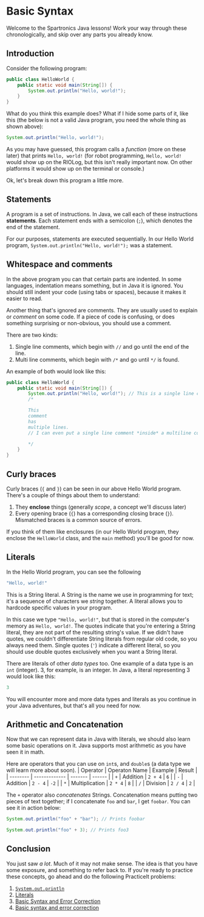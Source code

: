 # Basic Syntax
Welcome to the Spartronics Java lessons! Work your way through these chronologically, and skip over any parts you already know.

## Introduction
Consider the following program:

```java
public class HelloWorld {
	public static void main(String[]) {
		System.out.println("Hello, world!");
	}
}
```

What do you think this example does? What if I hide some parts of it, like this (the below is not a valid Java program, you need the whole thing as shown above):
```java
System.out.println("Hello, world!");
```

As you may have guessed, this program calls a _function_ (more on these later) that prints `Hello, world!` (for robot programming, `Hello, world!` would show up on the RIOLog, but this isn't really important now. On other platforms it would show up on the terminal or console.)

Ok, let's break down this program a little more.

## Statements
A program is a set of instructions. In Java, we call each of these instructions **statements**. Each statement ends with a semicolon (`;`), which denotes the end of the statement.

For our purposes, statements are executed sequentially. In our Hello World program, `System.out.println("Hello, world!");` was a statement.

## Whitespace and comments
In the above program you can that certain parts are indented. In some languages, indentation means something, but in Java it is ignored. You should still indent your code (using tabs or spaces), because it makes it easier to read.

Another thing that's ignored are comments. They are usually used to explain or *comment* on some code. If a piece of code is confusing, or does something surprising or non-obvious, you should use a comment.

There are two kinds:
 1. Single line comments, which begin with `//` and go until the end of the line.
 2. Multi line comments, which begin with `/*` and go until `*/` is found.

An example of both would look like this:
```java
public class HelloWorld {
	public static void main(String[]) {
		System.out.println("Hello, world!"); // This is a single line comment
		/*

		This
		comment
		has
		multiple lines.
		// I can even put a single line comment *inside* a multiline comment! Commentception!?!?!?

		*/
	}
}
```

## Curly braces
Curly braces (`{` and `}`) can be seen in our above Hello World program. There's a couple of things about them to understand:
 1. They **enclose** things (generally _scope_, a concept we'll discuss later)
 2. Every opening brace (`{`) has a corresponding closing brace (`}`). Mismatched braces is a common source of errors.

If you think of them like enclosures (in our Hello World program, they enclose the `HelloWorld` class, and the `main` method) you'll be good for now.

## Literals
In the Hello World program, you can see the following

```java
"Hello, world!"
```

This is a String literal. A String is the name we use in programming for text; it's a sequence of characters we _string_ together. A literal allows you to hardcode specific values in your program.

In this case we type `"Hello, world!"`, but that is stored in the computer's memory as `Hello, world!`. The quotes indicate that you're entering a String literal, they are not part of the resulting string's value. If we didn't have quotes, we couldn't differentiate String literals from regular old code, so you always need them. Single quotes (`'`) indicate a different literal, so you should use double quotes exclusively when you want a String literal.

There are literals of other _data types_ too. One example of a data type is an `int` (integer). 3, for example, is an integer. In Java, a literal representing 3 would look like this:

```java
3
```

You will encounter more and more data types and literals as you continue in your Java adventures, but that's all you need for now.

## Arithmetic and Concatenation
Now that we can represent data in Java with literals, we should also learn some basic operations on it. Java supports most arithmetic as you have seen it in math.

Here are operators that you can use on `int`s, and `double`s (a data type we will learn more about soon).
| Operator | Operaton Name | Example | Result |
| -------- | ------------- | ------- | ------ |
| `+` | Addition |  `2 + 4` | `6` |
| `-` | Addition |  `2 - 4` | `-2` |
| `*` | Multiplication |  `2 * 4` | `8` |
| `/` | Division |  `2 / 4` |  `2` |

The `+` operator also _concatenates_ Strings. Concatenation means putting two pieces of text together; if I concatenate `foo` and `bar`, I get `foobar`. You can see it in action below:

```java
System.out.println("foo" + "bar"); // Prints foobar
```

```java
System.out.println("foo" + 3); // Prints foo3
```

## Conclusion
You just saw _a lot_. Much of it may not make sense. The idea is that you have some exposure, and something to refer back to. If you're ready to practice these concepts, go ahead and do the following PracticeIt problems:
 1.  [`System.out.println`](https://practiceit.cs.washington.edu/problem/view/bjp4/chapter1/s7%2DoutputSyntax)
 2. [Literals](https://practiceit.cs.washington.edu/problem/view/bjp4/chapter2/s1%2DlegalIntLiterals)
 3. [Basic Syntax and Error Correction](https://practiceit.cs.washington.edu/problem/view/bjp4/chapter1/s20%2DFamousSpeech%2Derrors)
 4. [Basic syntax and error correction](https://practiceit.cs.washington.edu/problem/view/bjp4/chapter1/s19%2DSecretMessage%2Derrors)
